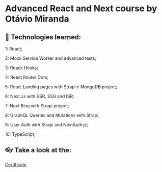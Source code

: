 # Advanced React and Next course by Otávio Miranda

## 🚀 Technologies learned:

1: React;

2: Mock Service Worker and <Home /> advanced tests;

3: Reack Hooks;

4: React Router Dom;

5: React Landing pages with Strapi e MongoDB project;

6: Next.Js with SSR, SSG and ISR;

7: Next Blog with Strapi project;

8: GraphQL Queries and Mutations with Strapi;

9: User Auth with Strapi and NextAuth.js;

10: TypeScript;

## 👓 Take a look at the:
[Certificate]()
